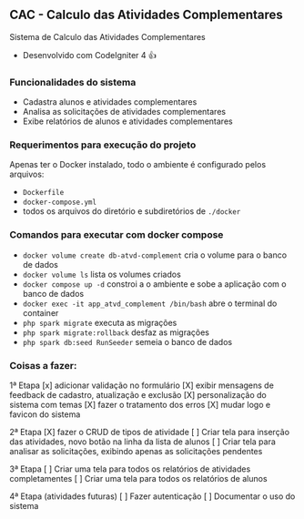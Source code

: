 ## CAC - Calculo das Atividades Complementares
Sistema de Calculo das Atividades Complementares
- Desenvolvido com CodeIgniter 4 :+1:

### Funcionalidades do sistema
- Cadastra alunos e atividades complementares
- Analisa as solicitações de atividades complementares
- Exibe relatórios de alunos e atividades complementares

### Requerimentos para execução do projeto

Apenas ter o Docker instalado,
todo o ambiente é configurado pelos arquivos:
- `Dockerfile`
- `docker-compose.yml`
- todos os arquivos do diretório e subdiretórios de `./docker`

### Comandos para executar com docker compose

- `docker volume create db-atvd-complement`
cria o volume para o banco de dados
- `docker volume ls`
lista os volumes criados
- `docker compose up -d`
constroi a o ambiente e sobe a aplicação com o banco de dados
- `docker exec -it app_atvd_complement /bin/bash`
abre o terminal do container
- `php spark migrate`
executa as migrações
- `php spark migrate:rollback`
desfaz as migrações
- `php spark db:seed RunSeeder`
semeia o banco de dados


### Coisas a fazer:

1ª Etapa
 [x] adicionar validação no formulário
 [X] exibir mensagens de feedback de cadastro, atualização e exclusão
 [X] personalização do sistema com temas
 [X] fazer o tratamento dos erros
 [X] mudar logo e favicon do sistema

2ª Etapa
 [X] fazer o CRUD de tipos de atividade
 [ ] Criar tela para inserção das atividades, novo botão na linha da lista de alunos
 [ ] Criar tela para analisar as solicitações, exibindo apenas as solicitações pendentes

3ª Etapa
 [ ] Criar uma tela para todos os relatórios de atividades completamentes
 [ ] Criar uma tela para todos os relatórios de alunos

4ª Etapa (atividades futuras)
 [ ] Fazer autenticação
 [ ] Documentar o uso do sistema
 

